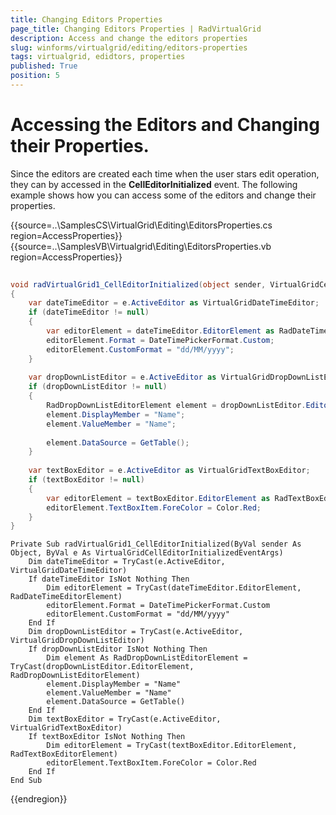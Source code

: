 ```yaml
---
title: Changing Editors Properties
page_title: Changing Editors Properties | RadVirtualGrid
description: Access and change the editors properties
slug: winforms/virtualgrid/editing/editors-properties
tags: virtualgrid, edidtors, properties
published: True
position: 5
---
```


# Accessing the Editors and Changing their Properties.

Since the editors are created each time when the user stars edit operation, they can by accessed in the __CellEditorInitialized__ event. The following example shows how you can access some of the editors and change their properties.

{{source=..\SamplesCS\VirtualGrid\Editing\EditorsProperties.cs region=AccessProperties}} 
{{source=..\SamplesVB\Virtualgrid\Editing\EditorsProperties.vb region=AccessProperties}}
````C#
        
void radVirtualGrid1_CellEditorInitialized(object sender, VirtualGridCellEditorInitializedEventArgs e)
{
    var dateTimeEditor = e.ActiveEditor as VirtualGridDateTimeEditor;
    if (dateTimeEditor != null)
    {
        var editorElement = dateTimeEditor.EditorElement as RadDateTimeEditorElement;
        editorElement.Format = DateTimePickerFormat.Custom;
        editorElement.CustomFormat = "dd/MM/yyyy";
    }
    
    var dropDownListEditor = e.ActiveEditor as VirtualGridDropDownListEditor;
    if (dropDownListEditor != null)
    {
        RadDropDownListEditorElement element = dropDownListEditor.EditorElement as RadDropDownListEditorElement;
        element.DisplayMember = "Name";
        element.ValueMember = "Name";
        
        element.DataSource = GetTable();
    }
    
    var textBoxEditor = e.ActiveEditor as VirtualGridTextBoxEditor;
    if (textBoxEditor != null)
    {
        var editorElement = textBoxEditor.EditorElement as RadTextBoxEditorElement;
        editorElement.TextBoxItem.ForeColor = Color.Red;
    }
}

````
````VB.NET
Private Sub radVirtualGrid1_CellEditorInitialized(ByVal sender As Object, ByVal e As VirtualGridCellEditorInitializedEventArgs)
    Dim dateTimeEditor = TryCast(e.ActiveEditor, VirtualGridDateTimeEditor)
    If dateTimeEditor IsNot Nothing Then
        Dim editorElement = TryCast(dateTimeEditor.EditorElement, RadDateTimeEditorElement)
        editorElement.Format = DateTimePickerFormat.Custom
        editorElement.CustomFormat = "dd/MM/yyyy"
    End If
    Dim dropDownListEditor = TryCast(e.ActiveEditor, VirtualGridDropDownListEditor)
    If dropDownListEditor IsNot Nothing Then
        Dim element As RadDropDownListEditorElement = TryCast(dropDownListEditor.EditorElement, RadDropDownListEditorElement)
        element.DisplayMember = "Name"
        element.ValueMember = "Name"
        element.DataSource = GetTable()
    End If
    Dim textBoxEditor = TryCast(e.ActiveEditor, VirtualGridTextBoxEditor)
    If textBoxEditor IsNot Nothing Then
        Dim editorElement = TryCast(textBoxEditor.EditorElement, RadTextBoxEditorElement)
        editorElement.TextBoxItem.ForeColor = Color.Red
    End If
End Sub

```` 

{{endregion}}


